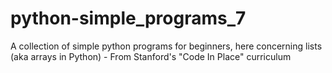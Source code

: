 # python-simple_programs_7

A collection of simple python programs for beginners, here concerning lists (aka arrays in Python) - From Stanford's "Code In Place" curriculum
